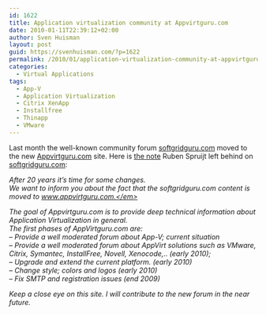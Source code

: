 ```yaml
---
id: 1622
title: Application virtualization community at Appvirtguru.com
date: 2010-01-11T22:39:12+02:00
author: Sven Huisman
layout: post
guid: https://svenhuisman.com/?p=1622
permalink: /2010/01/application-virtualization-community-at-appvirtguru-com/
categories:
  - Virtual Applications
tags:
  - App-V
  - Application Virtualization
  - Citrix XenApp
  - Installfree
  - Thinapp
  - VMware
---
```

Last month the well-known community forum [softgridguru.com](https://www.softgridguru.com/ "Softgridguru") moved to the new <a title="www.appvirtguru.com" href="https://www.appvirtguru.com" target="_blank">Appvirtguru.com</a> site. Here is <a title="appvirtguru.com" href="https://www.softgridguru.com/viewtopic.php?t=3446" target="_blank">the note</a> Ruben Spruijt left behind on [softgridguru.com](https://www.softgridguru.com/ "Softgridguru"):

<span><em>After 20 years it&#8217;s time for some changes.<br /> We want to inform you about the fact that the softgridguru.com content is moved to </em><a href="https://www.appvirtguru.com./" target="_blank"><em>www.appvirtguru.com.</em></a><em></em> </span>

The goal of Appvirtguru.com is to provide deep technical information about Application Virtualization in general.  
The first phases of AppVirtguru.com are:  
&#8211; Provide a well moderated forum about App-V; current situation  
&#8211; Provide a well moderated forum about AppVirt solutions such as VMware, Citrix, Symantec, InstallFree, Novell, Xenocode,.. (early 2010);  
&#8211; Upgrade and extend the current platform. (early 2010)  
&#8211; Change style; colors and logos (early 2010)  
&#8211; Fix SMTP and registration issues (end 2009)

<span>Keep a close eye on this site. I will contribute to the new forum in the near future.</span>